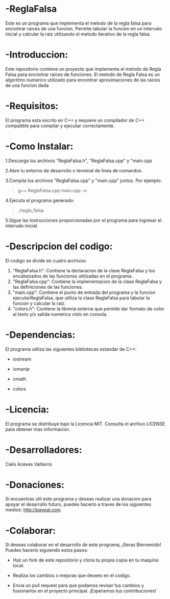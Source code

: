 # -**ReglaFalsa**
Este es un programa que implementa el metodo de la regla falsa para encontrar raices de una funcion. Permite tabular la funcion en un intervalo inicial y calcular la raiz utilizando el metodo iterativo de la regla falsa.

# -Introduccion:
Este repositorio contiene un proyecto que implementa el metodo de Regla Falsa para encontrar raices de funciones. El metodo de Regla Falsa es un algoritmo numerico utilizado para encontrar aproximaciones de las raices de una funcion dada

# -Requisitos:
El programa esta escrito en C++ y requiere un compilador de C++ compatible para compilar y ejecutar correctamente.

# -Como Instalar:
1.Descarga los archivos "ReglaFalsa.h", "ReglaFalsa.cpp" y "main.cpp

2.Abre tu entorno de desarrollo o terminal de linea de comandos.

3.Compila los archivos "ReglaFalsa.cpp" y "main.cpp" juntos. Por ejemplo:
>g++ ReglaFalsa.cpp main.cpp -o 

4.Ejecuta el programa generado:
>./regla_falsa

5.Sigue las instrucciones proporcionadas por el programa para ingresar el intervalo inicial.

# -Descripcion del codigo:
El codigo se divide en cuatro archivos:

1. "ReglaFalsa.h": Contiene la declaracion de la clase ReglaFalsa y los encabezados de las funciones utilizadas en el programa.
2. "ReglaFalsa.cpp": Contiene la implementacion de la clase ReglaFalsa y las definiciones de las funciones.
3. "main.cpp": Contiene el punto de entrada del programa y la funcion ejecutarReglaFalsa, que utiliza la clase ReglaFalsa para tabular la funcion y calcular la raiz.
4. "colors.h": Contiene la libreria externa que permite dar formato de color al texto y/o salida numerica visto en consola.

# -Dependencias:
El programa utiliza las siguientes bibliotecas estandar de C++:

+ iostream
- iomanip
* cmath
+ colors

# -Licencia:
El programa se distribuye bajo la Licencia MIT. Consulta el archivo LICENSE para obtener mas informacion.

# -Desarrolladores:
Cielo Aceves Valtierra 

# -Donaciones:
Si encuentras util este programa y deseas realizar una donacion para apoyar el desarrollo futuro, puedes hacerlo a traves de los siguientes medios:
http://paypal.com

# -Colaborar:
Si deseas colaborar en el desarrollo de este programa, ¡Seras Bienvenido! Puedes hacerlo siguiendo estos pasos:

+ Haz un fork de este repositorio y clona tu propia copia en tu maquina local.
- Realiza los cambios o mejoras que desees en el codigo.
* Envia un pull request para que podamos revisar tus cambios y fusionarlos en el proyecto principal.
¡Esperamos tus contribuciones!

